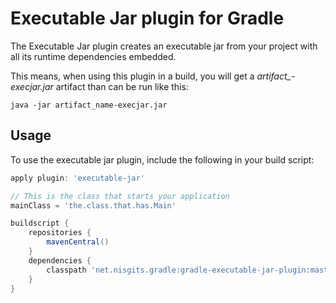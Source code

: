 # Executable Jar plugin for Gradle

The Executable Jar plugin creates an executable jar from your project with all its runtime dependencies embedded.

This means, when using this plugin in a build, you will get a *artifact_-execjar.jar* artifact than can be run like this:

```
java -jar artifact_name-execjar.jar
```

## Usage
To use the executable jar plugin, include the following in your build script:

```groovy
apply plugin: 'executable-jar'

// This is the class that starts your application
mainClass = 'the.class.that.has.Main'

buildscript {
    repositories {
        mavenCentral()
    }
    dependencies {
        classpath 'net.nisgits.gradle:gradle-executable-jar-plugin:master-REL-4'
    }
}
```